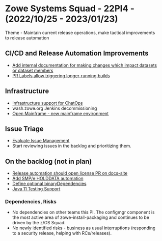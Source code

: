 # Zowe Systems Squad - 22PI4 - (2022/10/25 - 2023/01/23)

Theme - Maintain current release operations, make tactical improvements to release automation

## CI/CD and Release Automation Improvements
- [Add internal documentation for making changes which impact datasets or dataset members](https://github.com/zowe/zowe-install-packaging/issues/3124)
- [PR Labels allow triggering longer-running builds](https://github.com/zowe/zowe-install-packaging/issues/3123)

## Infrastructure
- [Infrastructure support for ChatOps](https://github.com/zowe/zowe-chat/issues/1)
- wash.zowe.org Jenkins decommissioning
- [Open Mainframe - new mainframe environment]()

## Issue Triage
- [Evaluate Issue Management](https://github.com/zowe/zowe-install-packaging/issues/3126)
- Start reviewing issues in the backlog and prioritizing them.

## On the backlog (not in plan)
- [Release automation should open license PR on docs-site](https://github.com/zowe/zowe-install-packaging/issues/716)
- [Add SMP/e HOLDDATA automation](https://github.com/zowe/zowe-install-packaging/issues/3119)
- [Define optional binaryDependencies](https://github.com/zowe/zowe-install-packaging/issues/2940)
- [Java 11 Testing Support](https://github.com/zowe/zowe-install-packaging/issues/2975)


### Dependencies, Risks
- No dependencies on other teams this PI. The configmgr component is the most active area of zowe-install-packaging and continues to be driven by the z/OS Squad.
- No newly identified risks - business as usual interruptions (responding to a security release, helping with RCs/releases).
